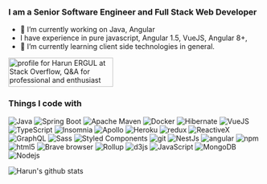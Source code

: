 ### I am a Senior Software Engineer and Full Stack Web Developer

- 🔭 I’m currently working on Java, Angular
-  I have experience in pure javascript, Angular 1.5, VueJS, Angular 8+, 
- 🌱 I’m currently learning client side technologies in general.

<a href="https://stackoverflow.com/users/4104008/harun-ergul"><img src="https://stackoverflow.com/users/flair/4104008.png?theme=clean" width="208" height="58" alt="profile for Harun ERGUL at Stack Overflow, Q&amp;A for professional and enthusiast programmers" title="profile for Harun ERGUL at Stack Overflow, Q&amp;A for professional and enthusiast programmers"></a>

<h3>Things I code with</h3>
<p>
  <img alt="Java" src="https://img.shields.io/badge/-Java-007396?style=flat-square&logo=java&logoColor=white" />
  <img alt="Spring Boot" src="https://img.shields.io/badge/-Spring%20Boot-6DB33F?style=flat-square&logo=spring&logoColor=white" /> 
  <img alt="Apache Maven" src="https://img.shields.io/badge/-Apache%20Maven-C71A36?style=flat-square&logo=apache-maven&logoColor=white" /> 
  <img alt="Docker" src="https://img.shields.io/badge/-Docker-46a2f1?style=flat-square&logo=docker&logoColor=white" />
  <img alt="Hibernate" src="https://img.shields.io/badge/-Hibernate-59666C?style=flat-square&logo=hibernate&logoColor=white" />
  <img alt="VueJS" src="https://img.shields.io/badge/-VueJS-4FC08D?style=flat-square&logo=vue.js&logoColor=white" />
  <img alt="TypeScript" src="https://img.shields.io/badge/-TypeScript-007ACC?style=flat-square&logo=typescript&logoColor=white" />
  <img alt="Insomnia" src="https://img.shields.io/badge/-Insomnia-5849BE?style=flat-square&logo=insomnia&logoColor=white" />
  <img alt="Apollo" src="https://img.shields.io/badge/-Apollo%20GraphQL-311C87?style=flat-square&logo=apollo-graphql&logoColor=white" />
  <img alt="Heroku" src="https://img.shields.io/badge/-Heroku-430098?style=flat-square&logo=heroku&logoColor=white" />
  <img alt="redux" src="https://img.shields.io/badge/-Redux-764ABC?style=flat-square&logo=redux&logoColor=white" />
  <img alt="ReactiveX" src="https://img.shields.io/badge/-RxJs-B7178C?style=flat-square&logo=reactivex&logoColor=white" />
  <img alt="GraphQL" src="https://img.shields.io/badge/-GraphQL-E10098?style=flat-square&logo=graphql&logoColor=white" />
  <img alt="Sass" src="https://img.shields.io/badge/-Sass-CC6699?style=flat-square&logo=sass&logoColor=white" />
  <img alt="Styled Components" src="https://img.shields.io/badge/-Styled_Components-db7092?style=flat-square&logo=styled-components&logoColor=white" />
  <img alt="git" src="https://img.shields.io/badge/-Git-F05032?style=flat-square&logo=git&logoColor=white" />
  <img alt="NestJs" src="https://img.shields.io/badge/-NestJs-ea2845?style=flat-square&logo=nestjs&logoColor=white" />
  <img alt="angular" src="https://img.shields.io/badge/-Angular-DD0031?style=flat-square&logo=angular&logoColor=white" />
  <img alt="npm" src="https://img.shields.io/badge/-NPM-CB3837?style=flat-square&logo=npm&logoColor=white" />
  <img alt="html5" src="https://img.shields.io/badge/-HTML5-E34F26?style=flat-square&logo=html5&logoColor=white" />
  <img alt="Brave browser" src="https://img.shields.io/badge/-Brave_Browser-FB542B?style=flat-square&logo=brave&logoColor=white" />
  <img alt="Rollup" src="https://img.shields.io/badge/-Rollup-EC4A3F?style=flat-square&logo=rollup.js&logoColor=white" />
  <img alt="d3js" src="https://img.shields.io/badge/-D3.js-F9A03C?style=flat-square&logo=d3.js&logoColor=white" />
  <img alt="JavaScript" src="https://img.shields.io/badge/-JavaScript-F7DF1E?style=flat-square&logo=JavaScript&logoColor=black" />
  <img alt="MongoDB" src="https://img.shields.io/badge/-MongoDB-13aa52?style=flat-square&logo=mongodb&logoColor=white" />
  <img alt="Nodejs" src="https://img.shields.io/badge/-Nodejs-43853d?style=flat-square&logo=Node.js&logoColor=white" />
</p>

![Harun's github stats](https://github-readme-stats.vercel.app/api?username=harunergul&show_icons=true)
<!--
**harunergul/harunergul** is a ✨ _special_ ✨ repository because its `README.md` (this file) appears on your GitHub profile.

Here are some ideas to get you started:
- 
- 👯 I’m looking to collaborate on ...
- 🤔 I’m looking for help with ...
- 💬 Ask me about ...
- 📫 How to reach me: ...
- 😄 Pronouns: ...
- ⚡ Fun fact: ...
-->
